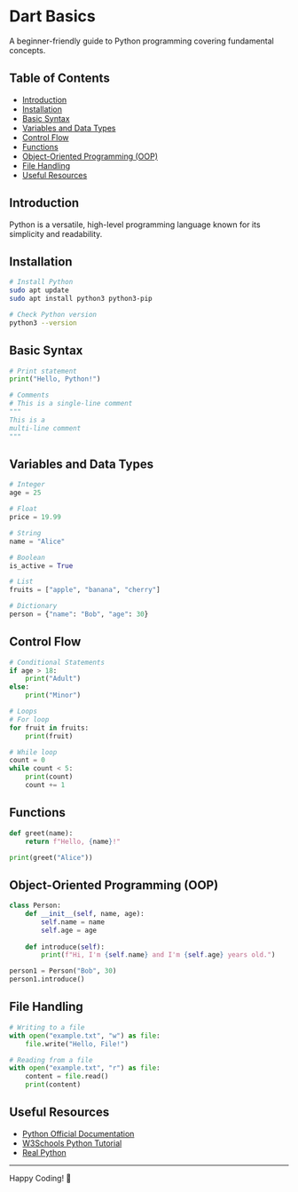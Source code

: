 # Dart Basics

A beginner-friendly guide to Python programming covering fundamental concepts.

## Table of Contents
- [Introduction](#introduction)
- [Installation](#installation)
- [Basic Syntax](#basic-syntax)
- [Variables and Data Types](#variables-and-data-types)
- [Control Flow](#control-flow)
- [Functions](#functions)
- [Object-Oriented Programming (OOP)](#object-oriented-programming-oop)
- [File Handling](#file-handling)
- [Useful Resources](#useful-resources)

## Introduction
Python is a versatile, high-level programming language known for its simplicity and readability.

## Installation
```bash
# Install Python
sudo apt update
sudo apt install python3 python3-pip

# Check Python version
python3 --version
```

## Basic Syntax
```python
# Print statement
print("Hello, Python!")

# Comments
# This is a single-line comment
"""
This is a 
multi-line comment
"""
```

## Variables and Data Types
```python
# Integer
age = 25

# Float
price = 19.99

# String
name = "Alice"

# Boolean
is_active = True

# List
fruits = ["apple", "banana", "cherry"]

# Dictionary
person = {"name": "Bob", "age": 30}
```

## Control Flow
```python
# Conditional Statements
if age > 18:
    print("Adult")
else:
    print("Minor")

# Loops
# For loop
for fruit in fruits:
    print(fruit)

# While loop
count = 0
while count < 5:
    print(count)
    count += 1
```

## Functions
```python
def greet(name):
    return f"Hello, {name}!"

print(greet("Alice"))
```

## Object-Oriented Programming (OOP)
```python
class Person:
    def __init__(self, name, age):
        self.name = name
        self.age = age
    
    def introduce(self):
        print(f"Hi, I'm {self.name} and I'm {self.age} years old.")

person1 = Person("Bob", 30)
person1.introduce()
```

## File Handling
```python
# Writing to a file
with open("example.txt", "w") as file:
    file.write("Hello, File!")

# Reading from a file
with open("example.txt", "r") as file:
    content = file.read()
    print(content)
```

## Useful Resources
- [Python Official Documentation](https://docs.python.org/3/)
- [W3Schools Python Tutorial](https://www.w3schools.com/python/)
- [Real Python](https://realpython.com/)

---

Happy Coding! 🚀
